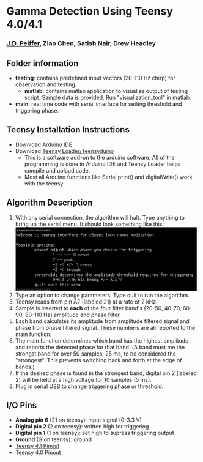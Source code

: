# Gamma Detection Using Teensy 4.0/4.1
### [J.D. Peiffer](mailto:jdp6n8@mail.missouri.edu), Ziao Chen, Satish Nair, Drew Headley

## Folder information
* __testing__: contains predefined input vectors (20-110 Hz chirp) for observation and testing.
    * __matlab__: contains matlab application to visualize output of testing script. Sample data is provided. Run "visualization_tool" in matlab.
* __main__: real time code with serial interface for setting threshold and triggering phase.
## Teensy Installation Instructions
* Download [Arduino IDE](https://www.arduino.cc/en/software)
* Download [Teensy Loader/Teensyduino](https://www.pjrc.com/teensy/loader.html)
    * This is a software add-on to the arduino software. All of the programming is done in Arduino IDE and Teensy Loader helps compile and upload code.
    * Most all Arduino functions like Serial.print() and digitalWrite() work with the teensy.

## Algorithm Description
1. With any serial connection, the algorithm will halt. Type anything to bring up the serial menu. It should look something like this:  
![Serial Menu](./.images/UI.png)
2. Type an option to change parameters. Type quit to run the algorithm.
3. Teensy reads from pin A7 (labeled 21) at a rate of 2 kHz.
4. Sample is inserted to __each__ of the four filter band's (20-50, 40-70, 60-90, 80-110 Hz) amplitude and phase filter.
5. Each band calculates its amplitude from amplitude filtered signal and phase from phase filtered signal. These numbers are all reported to the main function. 
6. The main function determines which band has the highest amplitude and reports the detected phase for that band. (A band must me the strongst band for over 50 samples, 25 ms, to be considered the "strongest". This prevents switching back and forth at the edge of bands.)
 7. If the desired phase is found in the strongest band, digital pin 2 (labeled 2) will be held at a high voltage for 10 samples (5 ms).
 8. Plug in serial USB to change triggering phase or threshold.
## I/O Pins
* __Analog pin 6__ (21 on teensy): input signal (0-3.3 V)
* __Digital pin 2__ (2 on teensy): written high for triggering 
* __Digital pin 1__ (1 on teensy): set high to supress triggering output
* __Ground__ (G on teensy): ground
* [Teensy 4.1 Pinout](https://www.pjrc.com/teensy/card11a_rev2_web.pdf)
* [Teensy 4.0 Pinout](https://www.pjrc.com/teensy/card10a_rev2_web.pdf)
